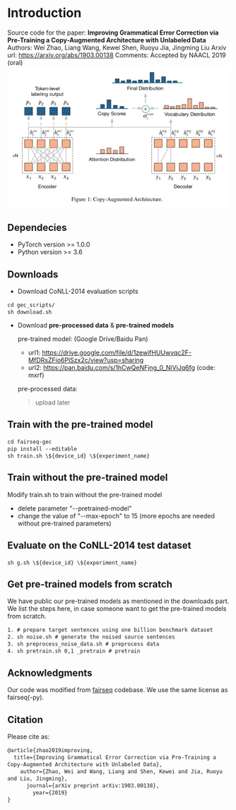 # Introduction

Source code for the paper: 
**Improving Grammatical Error Correction via Pre-Training a Copy-Augmented Architecture with Unlabeled Data**
Authors: Wei Zhao, Liang Wang, Kewei Shen, Ruoyu Jia, Jingming Liu
Arxiv url: https://arxiv.org/abs/1903.00138
Comments: Accepted by NAACL 2019 (oral)
![](arch.jpg)

## Dependecies
- PyTorch version >= 1.0.0
- Python version >= 3.6

## Downloads
- Download CoNLL-2014 evaluation scripts

```
cd gec_scripts/
sh download.sh
```

- Download **pre-processed data** & **pre-trained models**
  
  pre-trained model: (Google Drive/Baidu Pan) 
    - url1: https://drive.google.com/file/d/1zewifHUUwvqc2F-MfDRsZFio6PlSzx2c/view?usp=sharing
    - url2: https://pan.baidu.com/s/1hCwQeNFjng_0_NiViJq6fg (code: mxrf)
    
  pre-processed data:
    > upload later 

## Train with the pre-trained model
```
cd fairseq-gec
pip install --editable
sh train.sh \${device_id} \${experiment_name}
```

## Train without the pre-trained model
Modify train.sh to train without the pre-trained model

- delete parameter "--pretrained-model" 
- change the value of "--max-epoch" to 15 (more epochs are needed without pre-trained parameters) 

## Evaluate on the CoNLL-2014 test dataset
```
sh g.sh \${device_id} \${experiment_name}
```

## Get pre-trained models from scratch
We have public our pre-trained models as mentioned in the downloads part. We list the steps here, in case someone want to get the pre-trained models from scratch. 

```
1. # prepare target sentences using one billion benchmark dataset
2. sh noise.sh # generate the noised source sentences 
3. sh preprocess_noise_data.sh # preprocess data
4. sh pretrain.sh 0,1 _pretrain # pretrain 
```

## Acknowledgments
Our code was modified from [fairseq](https://github.com/pytorch/fairseq) codebase. We use the same license as fairseq(-py).


## Citation
Please cite as:

```
@article{zhao2019improving,
  title={Improving Grammatical Error Correction via Pre-Training a Copy-Augmented Architecture with Unlabeled Data},
    author={Zhao, Wei and Wang, Liang and Shen, Kewei and Jia, Ruoyu and Liu, Jingming},
      journal={arXiv preprint arXiv:1903.00138},
        year={2019}
}
```


